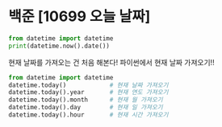 # 백준 [10699 오늘 날짜]
```python
from datetime import datetime
print(datetime.now().date())
```

현재 날짜를 가져오는 건 처음 해본다!
파이썬에서 현재 날짜 가져오기!!

```python
from datetime import datetime
datetime.today()            # 현재 날짜 가져오기
datetime.today().year       # 현재 연도 가져오기
datetime.today().month      # 현재 월 가져오기
datetime.today().day        # 현재 일 가져오기
datetime.today().hour       # 현재 시간 가져오기
```
